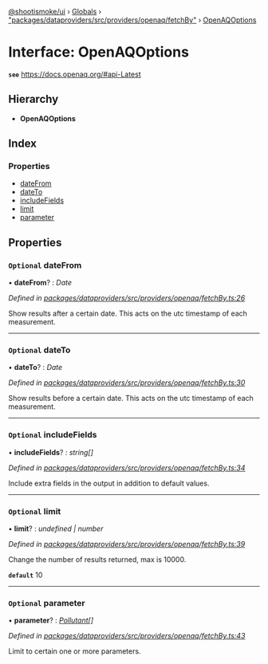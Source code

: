 [@shootismoke/ui](../README.md) › [Globals](../globals.md) › ["packages/dataproviders/src/providers/openaq/fetchBy"](../modules/_packages_dataproviders_src_providers_openaq_fetchby_.md) › [OpenAQOptions](_packages_dataproviders_src_providers_openaq_fetchby_.openaqoptions.md)

# Interface: OpenAQOptions

**`see`** https://docs.openaq.org/#api-Latest

## Hierarchy

* **OpenAQOptions**

## Index

### Properties

* [dateFrom](_packages_dataproviders_src_providers_openaq_fetchby_.openaqoptions.md#optional-datefrom)
* [dateTo](_packages_dataproviders_src_providers_openaq_fetchby_.openaqoptions.md#optional-dateto)
* [includeFields](_packages_dataproviders_src_providers_openaq_fetchby_.openaqoptions.md#optional-includefields)
* [limit](_packages_dataproviders_src_providers_openaq_fetchby_.openaqoptions.md#optional-limit)
* [parameter](_packages_dataproviders_src_providers_openaq_fetchby_.openaqoptions.md#optional-parameter)

## Properties

### `Optional` dateFrom

• **dateFrom**? : *Date*

*Defined in [packages/dataproviders/src/providers/openaq/fetchBy.ts:26](https://github.com/shootismoke/common/blob/c0e7829/packages/dataproviders/src/providers/openaq/fetchBy.ts#L26)*

Show results after a certain date. This acts on the utc timestamp of each
measurement.

___

### `Optional` dateTo

• **dateTo**? : *Date*

*Defined in [packages/dataproviders/src/providers/openaq/fetchBy.ts:30](https://github.com/shootismoke/common/blob/c0e7829/packages/dataproviders/src/providers/openaq/fetchBy.ts#L30)*

Show results before a certain date. This acts on the utc timestamp of each measurement.

___

### `Optional` includeFields

• **includeFields**? : *string[]*

*Defined in [packages/dataproviders/src/providers/openaq/fetchBy.ts:34](https://github.com/shootismoke/common/blob/c0e7829/packages/dataproviders/src/providers/openaq/fetchBy.ts#L34)*

Include extra fields in the output in addition to default values.

___

### `Optional` limit

• **limit**? : *undefined | number*

*Defined in [packages/dataproviders/src/providers/openaq/fetchBy.ts:39](https://github.com/shootismoke/common/blob/c0e7829/packages/dataproviders/src/providers/openaq/fetchBy.ts#L39)*

Change the number of results returned, max is 10000.

**`default`** 10

___

### `Optional` parameter

• **parameter**? : *[Pollutant](../modules/_packages_convert_src_util_pollutant_.md#pollutant)[]*

*Defined in [packages/dataproviders/src/providers/openaq/fetchBy.ts:43](https://github.com/shootismoke/common/blob/c0e7829/packages/dataproviders/src/providers/openaq/fetchBy.ts#L43)*

Limit to certain one or more parameters.
